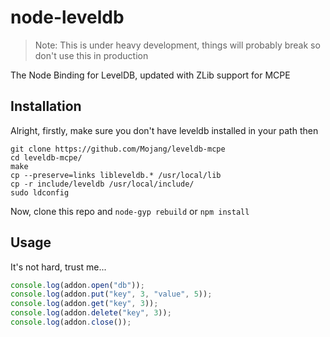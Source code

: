 node-leveldb
============

> Note: This is under heavy development, things will probably break so don't use this in production

The Node Binding for LevelDB, updated with ZLib support for MCPE

## Installation
Alright, firstly, make sure you don't have leveldb installed in your path then

    git clone https://github.com/Mojang/leveldb-mcpe
    cd leveldb-mcpe/
    make
    cp --preserve=links libleveldb.* /usr/local/lib
    cp -r include/leveldb /usr/local/include/
    sudo ldconfig

Now, clone this repo and `node-gyp rebuild` or `npm install`

## Usage
It's not hard, trust me...

```javascript
console.log(addon.open("db"));
console.log(addon.put("key", 3, "value", 5));
console.log(addon.get("key", 3));
console.log(addon.delete("key", 3));
console.log(addon.close());
```
